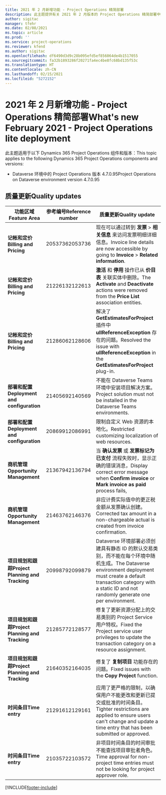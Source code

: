 ```yaml
---
title: 2021 年 2 月新增功能 - Project Operations 精简部署
description: 此主题提供有关 2021 年 2 月版本的 Project Operations 精简部署中推出的质量更新的信息。
author: sigitac
manager: tfehr
ms.date: 02/08/2021
ms.topic: article
ms.prod: ''
ms.service: project-operations
ms.reviewer: kfend
ms.author: sigitac
ms.openlocfilehash: df6490d3d9c28b095efd5ef856064de4b1517055
ms.sourcegitcommit: fa32b1893286f20271fa4ec4be8fc68bd135f53c
ms.translationtype: HT
ms.contentlocale: zh-CN
ms.lasthandoff: 02/15/2021
ms.locfileid: "5272152"
---
```

# <a name="whats-new-february-2021---project-operations-lite-deployment"></a><span data-ttu-id="5bf1a-103">2021 年 2 月新增功能 - Project Operations 精简部署</span><span class="sxs-lookup"><span data-stu-id="5bf1a-103">What's new February 2021 - Project Operations lite deployment</span></span>

<span data-ttu-id="5bf1a-104">此主题适用于以下 Dynamics 365 Project Operations 组件和版本：</span><span class="sxs-lookup"><span data-stu-id="5bf1a-104">This topic applies to the following Dynamics 365 Project Operations components and versions:</span></span>

  - <span data-ttu-id="5bf1a-105">Dataverse 环境中的 Project Operations 版本 4.7.0.95</span><span class="sxs-lookup"><span data-stu-id="5bf1a-105">Project Operations on Dataverse environment version 4.7.0.95</span></span>

## <a name="quality-updates"></a><span data-ttu-id="5bf1a-106">质量更新</span><span class="sxs-lookup"><span data-stu-id="5bf1a-106">Quality updates</span></span>

| <span data-ttu-id="5bf1a-107">**功能区域**</span><span class="sxs-lookup"><span data-stu-id="5bf1a-107">**Feature Area**</span></span> | <span data-ttu-id="5bf1a-108">**参考编号**</span><span class="sxs-lookup"><span data-stu-id="5bf1a-108">**Reference number**</span></span> | <span data-ttu-id="5bf1a-109">**质量更新**</span><span class="sxs-lookup"><span data-stu-id="5bf1a-109">**Quality update**</span></span> |
| --- | --- | --- |
| <span data-ttu-id="5bf1a-110">**记帐和定价**</span><span class="sxs-lookup"><span data-stu-id="5bf1a-110">**Billing and Pricing**</span></span> | <span data-ttu-id="5bf1a-111">2053736</span><span class="sxs-lookup"><span data-stu-id="5bf1a-111">2053736</span></span> | <span data-ttu-id="5bf1a-112">现在可以通过转到 **发票** > **相关信息** 来访问发票明细详细信息。</span><span class="sxs-lookup"><span data-stu-id="5bf1a-112">Invoice line details are now accessible by going to **Invoice** > **Related information**.</span></span> |
| <span data-ttu-id="5bf1a-113">**记帐和定价**</span><span class="sxs-lookup"><span data-stu-id="5bf1a-113">**Billing and Pricing**</span></span> | <span data-ttu-id="5bf1a-114">2122613</span><span class="sxs-lookup"><span data-stu-id="5bf1a-114">2122613</span></span> | <span data-ttu-id="5bf1a-115">**激活** 和 **停用** 操作已从 **价目表** 关联实体中删除。</span><span class="sxs-lookup"><span data-stu-id="5bf1a-115">The **Activate** and **Deactivate** actions were removed from the **Price List** association entities.</span></span> |
| <span data-ttu-id="5bf1a-116">**记帐和定价**</span><span class="sxs-lookup"><span data-stu-id="5bf1a-116">**Billing and Pricing**</span></span> | <span data-ttu-id="5bf1a-117">2128606</span><span class="sxs-lookup"><span data-stu-id="5bf1a-117">2128606</span></span> | <span data-ttu-id="5bf1a-118">解决了 **GetEstimatesForProject** 插件中 **ullReferenceException** 存在的问题。</span><span class="sxs-lookup"><span data-stu-id="5bf1a-118">Resolved the issue with **ullReferenceException** in the **GetEstimatesForProject** plug-in.</span></span> |
| <span data-ttu-id="5bf1a-119">**部署和配置**</span><span class="sxs-lookup"><span data-stu-id="5bf1a-119">**Deployment and configuration**</span></span> | <span data-ttu-id="5bf1a-120">2140569</span><span class="sxs-lookup"><span data-stu-id="5bf1a-120">2140569</span></span> | <span data-ttu-id="5bf1a-121">不能在 Dataverse Teams 环境中安装项目解决方案。</span><span class="sxs-lookup"><span data-stu-id="5bf1a-121">Project solution must not be installed in the Dataverse Teams environments.</span></span> |
| <span data-ttu-id="5bf1a-122">**部署和配置**</span><span class="sxs-lookup"><span data-stu-id="5bf1a-122">**Deployment and configuration**</span></span> | <span data-ttu-id="5bf1a-123">2086991</span><span class="sxs-lookup"><span data-stu-id="5bf1a-123">2086991</span></span> | <span data-ttu-id="5bf1a-124">限制自定义 Web 资源的本地化。</span><span class="sxs-lookup"><span data-stu-id="5bf1a-124">Restricted customizing localization of web resources.</span></span> |
| <span data-ttu-id="5bf1a-125">**商机管理**</span><span class="sxs-lookup"><span data-stu-id="5bf1a-125">**Opportunity Management**</span></span> | <span data-ttu-id="5bf1a-126">2136794</span><span class="sxs-lookup"><span data-stu-id="5bf1a-126">2136794</span></span> | <span data-ttu-id="5bf1a-127">当 **确认发票** 或 **发票标记为已支付** 流程失败时，显示正确的错误消息，</span><span class="sxs-lookup"><span data-stu-id="5bf1a-127">Display correct error message when **Confirm invoice** or **Mark invoice as paid** process fails,</span></span> |
| <span data-ttu-id="5bf1a-128">**商机管理**</span><span class="sxs-lookup"><span data-stu-id="5bf1a-128">**Opportunity Management**</span></span> | <span data-ttu-id="5bf1a-129">2146376</span><span class="sxs-lookup"><span data-stu-id="5bf1a-129">2146376</span></span> | <span data-ttu-id="5bf1a-130">非应计费实际值中的更正税金额从发票确认创建。</span><span class="sxs-lookup"><span data-stu-id="5bf1a-130">Corrected tax amount in a non-chargeable actual is created from invoice confirmation.</span></span> |
| <span data-ttu-id="5bf1a-131">**项目规划和跟踪**</span><span class="sxs-lookup"><span data-stu-id="5bf1a-131">**Project Planning and Tracking**</span></span> | <span data-ttu-id="5bf1a-132">2099879</span><span class="sxs-lookup"><span data-stu-id="5bf1a-132">2099879</span></span> | <span data-ttu-id="5bf1a-133">Dataverse 环境部署必须创建具有静态 ID 的默认交易类别，而不能在每个环境中随机生成。</span><span class="sxs-lookup"><span data-stu-id="5bf1a-133">The Dataverse environment deployment must create a default transaction category with a static ID and not randomly generate one per environment.</span></span> |
| <span data-ttu-id="5bf1a-134">**项目规划和跟踪**</span><span class="sxs-lookup"><span data-stu-id="5bf1a-134">**Project Planning and Tracking**</span></span> | <span data-ttu-id="5bf1a-135">2128577</span><span class="sxs-lookup"><span data-stu-id="5bf1a-135">2128577</span></span> | <span data-ttu-id="5bf1a-136">修复了更新资源分配上的交易类别的 Project Service 用户特权。</span><span class="sxs-lookup"><span data-stu-id="5bf1a-136">Fixed the Project service user privileges to update the transaction category on a resource assignment.</span></span> |
| <span data-ttu-id="5bf1a-137">**项目规划和跟踪**</span><span class="sxs-lookup"><span data-stu-id="5bf1a-137">**Project Planning and Tracking**</span></span> | <span data-ttu-id="5bf1a-138">2164035</span><span class="sxs-lookup"><span data-stu-id="5bf1a-138">2164035</span></span> | <span data-ttu-id="5bf1a-139">修复了 **复制项目** 功能存在的问题。</span><span class="sxs-lookup"><span data-stu-id="5bf1a-139">Fixed issues with the **Copy Project** function.</span></span> |
| <span data-ttu-id="5bf1a-140">**时间条目**</span><span class="sxs-lookup"><span data-stu-id="5bf1a-140">**Time entry**</span></span> | <span data-ttu-id="5bf1a-141">2129161</span><span class="sxs-lookup"><span data-stu-id="5bf1a-141">2129161</span></span> | <span data-ttu-id="5bf1a-142">应用了更严格的限制，以确保用户不能更改和更新已提交或批准的时间条目。</span><span class="sxs-lookup"><span data-stu-id="5bf1a-142">Tighter restrictions are applied to ensure users can't change and update a time entry that has been submitted or approved.</span></span> |
| <span data-ttu-id="5bf1a-143">**时间条目**</span><span class="sxs-lookup"><span data-stu-id="5bf1a-143">**Time entry**</span></span> | <span data-ttu-id="5bf1a-144">2103572</span><span class="sxs-lookup"><span data-stu-id="5bf1a-144">2103572</span></span> | <span data-ttu-id="5bf1a-145">非项目时间条目的时间审批不能查找项目审批者角色。</span><span class="sxs-lookup"><span data-stu-id="5bf1a-145">Time approval for non-project time entries must not be looking for project approver role.</span></span> |


[!INCLUDE[footer-include](../../includes/footer-banner.md)]